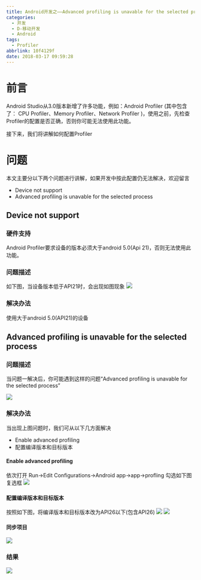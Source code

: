 ```yaml
---
title: Android开发之——Advanced profiling is unavable for the selected process
categories:
  - 开发
  - D-移动开发
  - Android
tags:
  - Profiler
abbrlink: 10f4129f
date: 2018-03-17 09:59:28
---
```


# 前言 
Android Studio从3.0版本新增了许多功能，例如：Android Profiler (其中包含了： CPU Profiler、Memory Profiler、Network Profiler )，使用之前，先检查Profiler的配置是否正确，否则你可能无法使用此功能。 

接下来，我们将讲解如何配置Profiler  

<!--more-->

# 问题 
本文主要分以下两个问题进行讲解，如果开发中按此配置仍无法解决，欢迎留言

- Device not support 
- Advanced profiling is unavable for the selected process

## Device not support 
### 硬件支持
Android Profiler要求设备的版本必须大于android 5.0(Api 21)，否则无法使用此功能。
### 问题描述
如下图，当设备版本低于API21时，会出现如图现象
![][1] 
### 解决办法
使用大于android 5.0(API21)的设备


## Advanced profiling is unavable for the selected process

### 问题描述 
当问题一解决后，你可能遇到这样的问题“Advanced profiling is unavable for the selected process”   

![][2]  

### 解决办法 
当出现上图问题时，我们可从以下几方面解决  

- Enable advanced profiling
- 配置编译版本和目标版本  
#### Enable advanced profiling
依次打开 Run->Edit Configurations->Android app->app->profling 勾选如下图复选框
![][3]  
#### 配置编译版本和目标版本 
按照如下图，将编译版本和目标版本改为API26以下(包含API26)
![][4]
![][5] 
#### 同步项目 
![][6]  
### 结果 
![][7]


[1]: https://cdn.jsdelivr.net/gh/PGzxc/CDN/blog-image/android-profiler-devices.png
[2]: https://cdn.jsdelivr.net/gh/PGzxc/CDN/blog-image/android-profiler-advnced-profiling.png
[3]: https://cdn.jsdelivr.net/gh/PGzxc/CDN/blog-image/android-profiler-profiling-enable.png
[4]: https://cdn.jsdelivr.net/gh/PGzxc/CDN/blog-image/android-profiler-api-1.png
[5]: https://cdn.jsdelivr.net/gh/PGzxc/CDN/blog-image/android-profiler-api2.png
[6]: https://cdn.jsdelivr.net/gh/PGzxc/CDN/blog-image/android-profiler-sync.png
[7]: https://cdn.jsdelivr.net/gh/PGzxc/CDN/blog-image/android-profiler-well.png